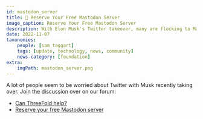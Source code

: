 ```yaml
---
id: mastodon_server
title: 🚨 Reserve Your Free Mastodon Server
image_caption: Reserve Your Free Mastodon Server
description: With Elon Musk's Twitter takeover, many are flocking to Mastodon. See how ThreeFold can help.
date: 2022-11-07
taxonomies:
    people: [sam_taggart]
    tags: [update, technology, news, community]
    news-category: [foundation]
extra:
    imgPath: mastodon_server.png
---
```


A lot of people seem to be worried about Twitter with Musk recently taking over. Join the discussion over on our forum: 

* [Can ThreeFold help?](https://forum.threefold.io/t/a-lot-of-people-seem-to-be-worried-about-twitter-can-something-like-mastodon-and-threefold-help/3465)
* [Reserve your free Mastodon server](https://forum.threefold.io/t/reserve-your-free-mastodon-server/3473)